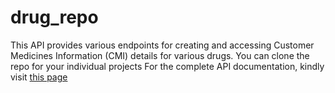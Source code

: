 # drug_repo
This API provides various endpoints for creating and accessing Customer Medicines Information (CMI) details for various drugs. You can clone the repo for your individual projects
For the complete API documentation, kindly visit [this page](https://documenter.getpostman.com/view/11736690/UyrHfDLe)
